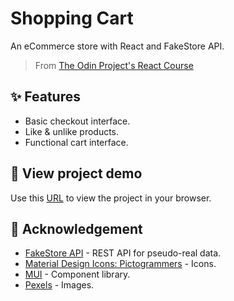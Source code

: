 # Shopping Cart
An eCommerce store with React and FakeStore API.
> From [The Odin Project's React Course](https://www.theodinproject.com/lessons/node-path-react-new-shopping-cart)

## ✨ Features
- Basic checkout interface.
- Like & unlike products.
- Functional cart interface.

## 📱 View project demo
Use this [URL](https://climaxmba-shopping-cart.netlify.app/) to view the project in your browser.

## 🙏 Acknowledgement

- [FakeStore API](https://fakestoreapi.com/) - REST API for pseudo-real data.
- [Material Design Icons: Pictogrammers](https://pictogrammers.com/library/mdi/) - Icons.
- [MUI](https://mui.com/) - Component library.
- [Pexels](https://www.pexels.com/) - Images.

